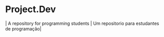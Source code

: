 # Project.Dev
| A repository for programming students | Um repositorio para estudantes de programação|
